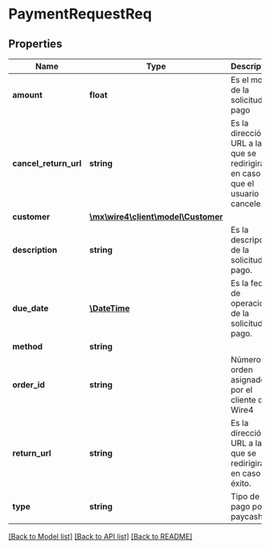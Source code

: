 # PaymentRequestReq

## Properties
Name | Type | Description | Notes
------------ | ------------- | ------------- | -------------
**amount** | **float** | Es el monto de la solicitud de pago | 
**cancel_return_url** | **string** | Es la dirección URL a la que se redirigirá en caso de que el usuario cancele. | [optional] 
**customer** | [**\mx\wire4\client\model\Customer**](Customer.md) |  | [optional] 
**description** | **string** | Es la descripción de la solicitud de pago. | [optional] 
**due_date** | [**\DateTime**](\DateTime.md) | Es la fecha de operación de la solicitud de pago. | [optional] 
**method** | **string** |  | 
**order_id** | **string** | Número de orden asignado por el cliente de Wire4 | 
**return_url** | **string** | Es la dirección URL a la que se redirigirá en caso de éxito. | [optional] 
**type** | **string** | Tipo de pago por paycash | [optional] 

[[Back to Model list]](../../README.md#documentation-for-models) [[Back to API list]](../../README.md#documentation-for-api-endpoints) [[Back to README]](../../README.md)

